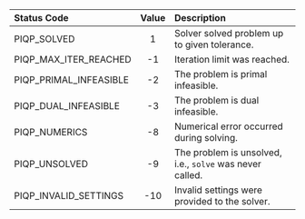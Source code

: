 | Status Code            | Value | Description                                              |
|:-----------------------|:-----:|:---------------------------------------------------------|
| PIQP_SOLVED            |   1   | Solver solved problem up to given tolerance.             |
| PIQP_MAX_ITER_REACHED  |  -1   | Iteration limit was reached.                             |
| PIQP_PRIMAL_INFEASIBLE |  -2   | The problem is primal infeasible.                        |
| PIQP_DUAL_INFEASIBLE   |  -3   | The problem is dual infeasible.                          |
| PIQP_NUMERICS          |  -8   | Numerical error occurred during solving.                 |
| PIQP_UNSOLVED          |  -9   | The problem is unsolved, i.e., `solve` was never called. |
| PIQP_INVALID_SETTINGS  |  -10  | Invalid settings were provided to the solver.            |